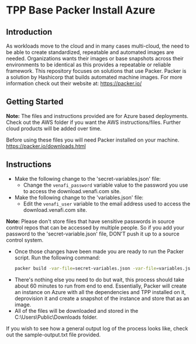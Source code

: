 # TPP Base Packer Install Azure

## Introduction
As workloads move to the cloud and in many cases multi-cloud, the need to be able to create standardized, repeatable and automated images are needed. Organizations wants their images or base snapshots across their environments to be identical as this provides a repeatable or reliable framework. This repository focuses on solutions that use Packer. Packer is a solution by Hashicorp that builds automated machine images. For more information check out their website at: https://packer.io/ 

## Getting Started
**Note:** The files and instructions provided are for Azure based deployments. Check out the AWS folder if you want the AWS instructions/files. Further cloud products will be added over time.

Before using these files you will need Packer installed on your machine. https://packer.io/downloads.html

## Instructions

- Make the following change to the 'secret-variables.json' file:
  - Change the `venafi_password` variable value to the password you use to access the download.venafi.com site.
- Make the following change to the 'variables.json' file:
  - Edit the `venafi_user` variable to the email address used to access the download.venafi.com site.
  
**Note:** Please don't store files that have sensitive passwords in source control repos that can be accessed by multiple people. So if you add your password to the 'secret-variable.json' file, DON'T push it up to a source control system.

- Once those changes have been made you are ready to run the Packer script. Run the following command: 
    ```bash
    packer build -var-file=secret-variables.json -var-file=variables.json -timestamp-ui tpp-golden-image-ami.json 
    ```
- There's nothing else you need to do but wait, this process should take about 60 minutes to run from end to end. Essentially, Packer will create an instance on Azure with all the dependencies and TPP installed on it, deprovision it and create a snapshot of the instance and store that as an image.
- All of the files will be downloaded and stored in the C:\Users\Public\Downloads folder.

If you wish to see how a general output log of the process looks like, check out the sample-output.txt file provided.